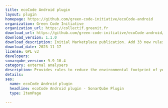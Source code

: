 ```yaml
---
title: ecoCode Android plugin
layout: plugin
homepage: https://github.com/green-code-initiative/ecoCode-android
organization: Green Code Initiative
organization_url: https://collectif.greenit.fr
download_url: https://github.com/green-code-initiative/ecoCode-android/releases/download/1.1.0/ecocode-android-1.1.0.jar
download_version: 1.1.0
download_description: Initial Marketplace publication. Add 33 new rules (Java), 8 new rules (XML), 3 new rules (Groovy).
download_date: 2023-11-17
license: GPL v3
developers: 
sonarqube_version: 9.9-10.4
category: external analysers
description: Provides rules to reduce the environmental footprint of your Android applications
details: 
seo:
  name: ecoCode Android plugin
  headline: ecoCode Android plugin - SonarQube Plugin
  type: ItemPage

---
```

